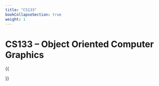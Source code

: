 ```yaml
---
title: "CS133"
bookCollapseSection: true
weight: 1
---
```


# CS133 – Object Oriented Computer Graphics

{{<section>}}
